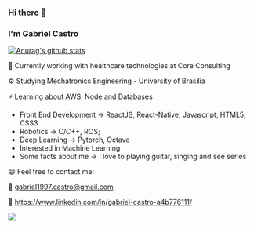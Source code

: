 ### Hi there 👋
### I'm Gabriel Castro

<!--
**gabriel1997castro/gabriel1997castro** is a ✨ _special_ ✨ repository because its `README.md` (this file) appears on your GitHub profile.

Here are some ideas to get you started:

- 🔭 I’m currently working on ...
- 🌱 I’m currently learning ...
- 👯 I’m looking to collaborate on ...
- 🤔 I’m looking for help with ...
- 💬 Ask me about ...
- 📫 How to reach me: ...
- 😄 Pronouns: ...
- ⚡ Fun fact: ...
-->

[![Anurag's github stats](https://github-readme-stats.vercel.app/api?username=gabriel1997castro&theme=gotham)](https://github.com/anuraghazra/github-readme-stats)

:hospital: Currently working with healthcare technologies at Core Consulting

:gear: Studying Mechatronics Engineering - University of Brasília

:zap: Learning about AWS, Node and Databases

* Front End Development &rarr; ReactJS, React-Native, Javascript, HTML5, CSS3
* Robotics &rarr; C/C++, ROS;
* Deep Learning &rarr; Pytorch, Octave
* Interested in Machine Learning
* Some facts about me &rarr; I love to playing guitar, singing and see series


😄 Feel free to contact me:

:email: gabriel1997.castro@gmail.com

:briefcase: https://www.linkedin.com/in/gabriel-castro-a4b776111/

![](https://komarev.com/ghpvc/?username=gabriel1997castro&color=blueviolet)
